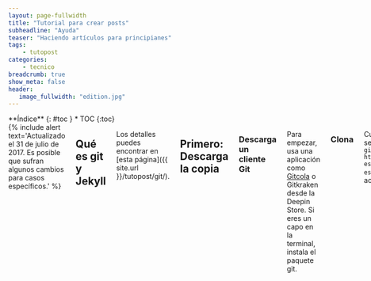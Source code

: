```yaml
---
layout: page-fullwidth
title: "Tutorial para crear posts"
subheadline: "Ayuda"
teaser: "Haciendo artículos para principianes"
tags:
    - tutopost
categories:
    - tecnico
breadcrumb: true
show_meta: false
header:
   image_fullwidth: "edition.jpg"
---
```

<div class="row">
<div class="medium-4 medium-push-8 columns" markdown="1">
<div class="panel radius" markdown="1">
**Índice**
{: #toc }
*  TOC
{:toc}
</div>
</div><!-- /.medium-4.columns -->

<div class="medium-8 medium-pull-4 columns" markdown="1">
{% include alert text='Actualizado el 31 de julio de 2017. Es posible que sufran algunos cambios para casos específicos.' %}

## Qué es git y Jekyll

Los detalles puedes encontrar en [esta página]({{ site.url }}/tutopost/git/).

## Primero: Descarga la copia

### Descarga un cliente Git

Para empezar, usa una aplicación como [Gitcola](https://git-cola.github.io/) o Gitkraken desde la Deepin Store. Si eres un capo en la terminal, instala el paquete git.

### Clona

Cuando inicias Git-cola selecciona clonar y escribe `git clone https://github.com/deepin-espanol/deepin-espanol.github.io.git` y aceptar.

En el caso de la terminal:

~~~
git clone https://github.com/deepin-espanol/deepin-espanol.github.io.git
~~~

## Segundo: Qué carpetas debo tocar

Como no hay interfaz web, desde tu gestor de archivos en el lugar:

* Las carpetas para páginas como " _drafts" para borradores, " _posts" para publicaciones en el blog y "pages" para páginas especiales; y
* La carpeta para las imágenes como "images".

### Preparación

1. Busca la carpeta * > _draft > ejemplo
2. Selecciona un archivo. Más detalles en la siguiente sección.
3. Pega a la carpeta * >_draft > mejorar
4. Realiza los retoques, comprueba si el código funciona correctamente.
5. Corta el archivo
6. Muévelo a post > [carpeta]. Siendo carpeta, el manual, blog o tips.

### Qué debe contener un post

Cuando creas un archivo asegúrate que contenga:

* title: "" (título)
* subheadline: "" (subtítulo)
* teaser: "" (adelanto)
* categories: (como manual, blog, app o tip)
* tags: (etiqueta)

Más detalles en ["Planilla del post"]({{ site.url }}/tutopost/plantillapost/).

### Código Markdown

El lenguaje que aplicamos es [Markdown](https://es.wikipedia.org/wiki/Markdown) por ser fácil de aprender, casi lo mismo a una wiki.

* Escribe `*cursiva*` sale *cursiva*
* Escribe `**negrita**` sale **negrita**
* Escribe  `[Texto del enlace aquí](URL "Título del enlace")` y creas un enlace
* Escribe `![Texto alternativo](URL "Título de la imagen")` y creas una imagen

Para aprender todas las posibilidades visita [Códigos permitidos en Markdown]({{ site.url }}/tutopost/doc/). Si quieres editar desde la web, te presentamos [JBT](https://jbt.github.io/markdown-editor/) o [Diliger](http://dillinger.io/).

## Subir los cambios

Pare realizar un commit o parche, asegúrate que hayas realizado modificaciones como los nuevos archivos que has creado.

Primero: Una vez realizado el parche tienes dos opciones:

8. Haz un push en la branch o rama "[usuario]-post".
9. Si deseas pueds añadir más parches para corregir algunos percances.
10. Cuando está listo, tendrás que hacer la orden "push" a la rama "master".
11. Si hay conflictos por aplicar paches antes de tiempo, es mejor realizar un "fetch" de la rama que vas a aplicar.

### Opcional: Crea una rama

Si deseas puedes crear una rama para evitar conflictos de edición. Desde git-cola crea una nueva rama.

9. Dale un nombre la rama "merge"
10. Hacer un "merge" en la rama "master".

<small markdown="1">[Ir al índice](#toc)</small>
{: .text-right }

#### Opcional: Hacer un "pullrequest"

En la web de Github (necesitas iniciar sesión) puedes hacer una solicitud para trasferir los cambios de tu rama a la "master:

10. Pide un "pull request", o solicitud para aplicar los parches, a la rama central.
11. Una vez revisado en la sección Issues, se aplican los parches y se elimina la rama obsoleta.

### Nota: Subir imágenes al sitio web

Este portal te permite subir imágenes a partir de la carpeta "images". Recomandamos comprimir lo máximo posible para que el navegador cargue más rápido y no desperdicie ancho de banda

## Agradecimientos

Este editor fue creado para Deepin en Español y está licenciado bajo MIT.

La fuente oficial de Git proviene del [manual de 2014](https://git-scm.com/book/es/v2).

</div><!-- /.medium-8.columns -->
</div><!-- /.row -->
